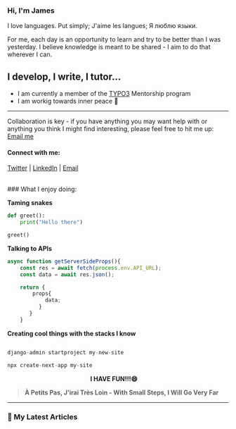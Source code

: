 ### Hi, I'm James

I love languages. Put simply; J'aime les langues; Я люблю языки.

For me, each day is an opportunity to learn and try to be better than I was yesterday.
I believe knowledge is meant to be shared - I aim to do that wherever I can.

## I develop, I write, I tutor...

- I am currently a member of the [TYPO3](https://typo3.org/) Mentorship program
- I am workig towards inner peace 🐼

---

Collaboration is key - if you have anything you may want help with or anything you think I might find interesting, please feel free to hit me up: [Email me](jamesmidzi@gmail.com)

#### Connect with me:

[Twitter](https://twitter.com/Psypher1) | [LinkedIn](https://www.linkedin.com/in/jamesmidzi/) | [Email](jamesmidzi@gmail.com)

<br/>
### What I enjoy doing:

**Taming snakes**

```py
def greet():
    print("Hello there")

greet()
```

**Talking to APIs**

```js
async function getServerSideProps(){
    const res = await fetch(process.env.API_URL);
    const data = await res.json();

    return {
        props{
            data;
          }
       }
    }
```

**Creating cool things with the stacks I know**

```py

django-admin startproject my-new-site

```

```js
npx create-next-app my-site
```

&nbsp;&nbsp;&nbsp;&nbsp;&nbsp;&nbsp;&nbsp;&nbsp;&nbsp;&nbsp;&nbsp;&nbsp;&nbsp;&nbsp;&nbsp;&nbsp;&nbsp;&nbsp;&nbsp;&nbsp;&nbsp;&nbsp;&nbsp;&nbsp;&nbsp;&nbsp;&nbsp;&nbsp;&nbsp;&nbsp;&nbsp;&nbsp;&nbsp;&nbsp;&nbsp;&nbsp;&nbsp;&nbsp;&nbsp;&nbsp;&nbsp;&nbsp;&nbsp;&nbsp;&nbsp;&nbsp;&nbsp;&nbsp;**I HAVE FUN!!!😄**

> **À Petits Pas, J'irai Très Loin - With Small Steps, I Will Go Very Far**

---

### 📖 My Latest Articles

<!-- BLOG-POST-LIST:START -->

<!-- BLOG-POST-LIST:END -->

<!--
**Psypher1/Psypher1** is a ✨ _special_ ✨ repository because its `README.md` (this file) appears on your GitHub profile.

Here are some ideas to get you started:

- 🔭 I’m currently working on ...
- 🌱 I’m currently learning ...
- 👯 I’m looking to collaborate on ...
- 🤔 I’m looking for help with ...
- 💬 Ask me about ...
- 📫 How to reach me: ...
- 😄 Pronouns: ...
- ⚡ Fun fact: ...
-->
